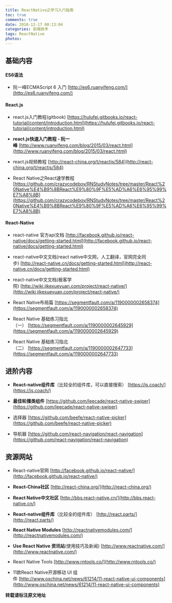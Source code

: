 ```yaml
---
title: ReactNative之学习入门指南
toc: true
comments: true
date: 2018-12-17 00:13:04
categories: 前端技术
tags: ReactNative
photos:
---
```




<!--more-->

## 基础内容

#### ES6语法

* 阮一峰ECMAScript 6 入门 [http://es6.ruanyifeng.com/](http://es6.ruanyifeng.com/)


#### React.js

* react.js入门教程(gitbook) [https://hulufei.gitbooks.io/react-tutorial/content/introduction.html](https://hulufei.gitbooks.io/react-tutorial/content/introduction.html)

* **react.js快速入门教程 - 阮一峰** [http://www.ruanyifeng.com/blog/2015/03/react.html](http://www.ruanyifeng.com/blog/2015/03/react.html)

* react.js视频教程 [http://react-china.org/t/reactjs/584](http://react-china.org/t/reactjs/584)

* React Native之React速学教程[https://github.com/crazycodeboy/RNStudyNotes/tree/master/React%20Native%E4%B9%8BReact%E9%80%9F%E5%AD%A6%E6%95%99%E7%A8%8B](https://github.com/crazycodeboy/RNStudyNotes/tree/master/React%20Native%E4%B9%8BReact%E9%80%9F%E5%AD%A6%E6%95%99%E7%A8%8B)

#### React-Native

* react-native 官方api文档 [http://facebook.github.io/react-native/docs/getting-started.html](http://facebook.github.io/react-native/docs/getting-started.html)

* react-native中文文档(react native中文网，人工翻译，官网完全同步) [http://react-native.cn/docs/getting-started.html](http://react-native.cn/docs/getting-started.html)

* react-native中文文档(极客学院) [http://wiki.jikexueyuan.com/project/react-native/](http://wiki.jikexueyuan.com/project/react-native/)

* React Native布局篇 [https://segmentfault.com/a/1190000002658374](https://segmentfault.com/a/1190000002658374)

* React Native 基础练习指北（一） [https://segmentfault.com/a/1190000002645929](https://segmentfault.com/a/1190000002645929)

* React Native 基础练习指北（二） [https://segmentfault.com/a/1190000002647733](https://segmentfault.com/a/1190000002647733)


## 进阶内容

* **React-native组件库**（比较全的组件库，可以直接搜索） [https://js.coach/](https://js.coach/)

* **最佳轮播类组件** [https://github.com/leecade/react-native-swiper](https://github.com/leecade/react-native-swiper)

* 选择器 [https://github.com/beefe/react-native-picker](https://github.com/beefe/react-native-picker)

* 导航器 [https://github.com/react-navigation/react-navigation](https://github.com/react-navigation/react-navigation)


## 资源网站

* React-native官网 [http://facebook.github.io/react-native/](http://facebook.github.io/react-native/)

* **React-China社区** [http://react-china.org/](http://react-china.org/)

* **React Native中文社区** [http://bbs.react-native.cn/](http://bbs.react-native.cn/)

* **React-native组件库**（比较全的组件库） [http://react.parts/](http://react.parts/)

* **React Native Modules** [http://reactnativemodules.com/](http://reactnativemodules.com/)

* **Use React Native 资讯站**(使用技巧及新闻) [http://www.reactnative.com/](http://www.reactnative.com/)

* React Native Tools [http://www.rntools.co/](http://www.rntools.co/)

* 11款React Native开源移动 UI 组件 [http://www.oschina.net/news/61214/11-react-native-ui-components](http://www.oschina.net/news/61214/11-react-native-ui-components)


  





**转载请标注原文地址**

